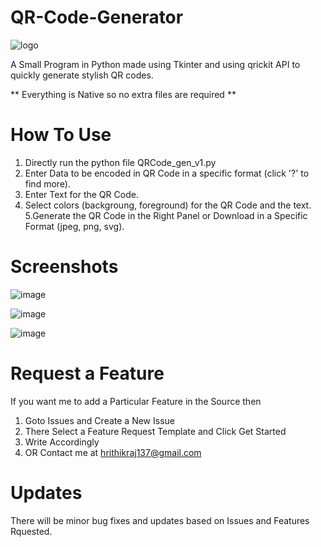 # QR-Code-Generator

![logo](https://user-images.githubusercontent.com/33039708/142150723-104fcc80-b073-4bf4-9ae0-40096ce88a1c.JPG)

A Small Program in Python made using Tkinter and using qrickit API to quickly generate stylish QR codes.

** Everything is Native so no extra files are required **

# How To Use

1. Directly run the python file QRCode_gen_v1.py 
2. Enter Data to be encoded in QR Code in a specific format (click '?' to find more).
3. Enter Text for the QR Code.
4. Select colors (backgroung, foreground) for the QR Code and the text.
5.Generate the QR Code in the Right Panel or Download in a Specific Format (jpeg, png, svg).

# Screenshots

![image](https://user-images.githubusercontent.com/33039708/142157366-520ec209-6ddd-45e5-bb17-2de69f765aae.png)

![image](https://user-images.githubusercontent.com/33039708/142157839-86c8a998-1b4c-427a-a867-0157bd850ac3.png)

![image](https://user-images.githubusercontent.com/33039708/142158026-7fd6e4a4-526a-477e-88f0-9567b3ffdf07.png)

# Request a Feature
If you want me to add a Particular Feature in the Source then

1. Goto Issues and Create a New Issue
2. There Select a Feature Request Template and Click Get Started
3. Write Accordingly
4. OR Contact me at hrithikraj137@gmail.com

# Updates
There will be minor bug fixes and updates based on Issues and Features Rquested. 
